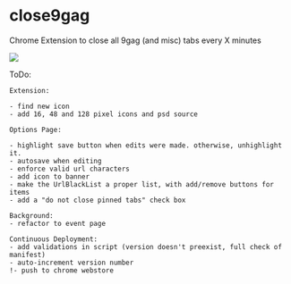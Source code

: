 # close9gag
Chrome Extension to close all 9gag (and misc) tabs  every X minutes

[<img src="https://developer.chrome.com/webstore/images/ChromeWebStore_BadgeWBorder_v2_206x58.png">](https://chrome.google.com/webstore/detail/close-all-the-9gag-1/pokjngnfjedcigaagjahbbkadofkdbpi)


ToDo:

	Extension:
	
	- find new icon
	- add 16, 48 and 128 pixel icons and psd source
	
	Options Page:
	
	- highlight save button when edits were made. otherwise, unhighlight it.
	- autosave when editing
	- enforce valid url characters
	- add icon to banner
	- make the UrlBlackList a proper list, with add/remove buttons for items
	- add a "do not close pinned tabs" check box
	
	Background:
	- refactor to event page
	
	Continuous Deployment:
	- add validations in script (version doesn't preexist, full check of manifest)
	- auto-increment version number
	!- push to chrome webstore
